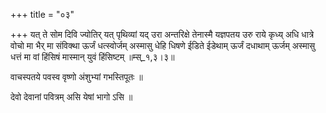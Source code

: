 +++
title = "०३"

+++
यत् ते सोम दिवि ज्योतिर् यत् पृथिव्यां यद् उरा अन्तरिक्षे तेनास्मै यज्ञपतय उरु राये कृध्य् अधि धात्रे वोचो मा भैर् मा संविक्था ऊर्जं धत्स्वोर्जम् अस्मासु धेहि धिषणे ईडिते ईडेथाम् ऊर्जं दधाथाम् ऊर्जम् अस्मासु धत्तं मा वां हिंसिषं मास्मान् युवं हिंसिष्टम् ॥म्स्_१,३।३॥  
    
वाचस्पतये पवस्व वृष्णो अंशुभ्यां गभस्तिपूतः ॥  
    
देवो देवानां पवित्रम् असि येषां भागो ऽसि ॥  
    
